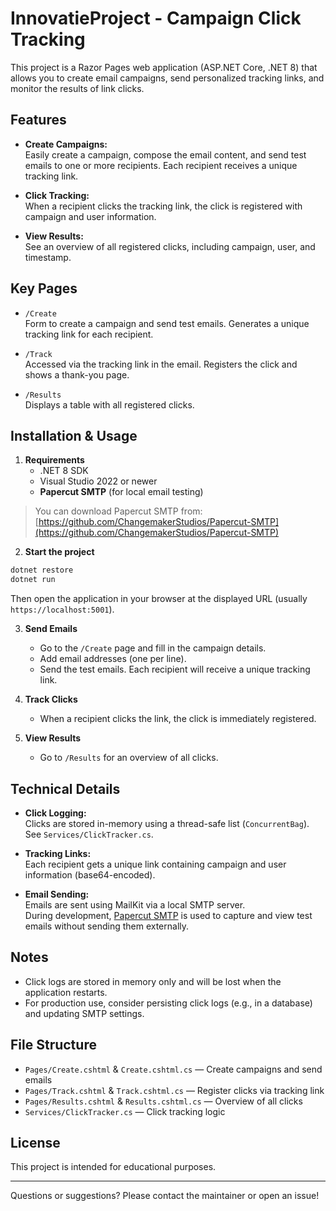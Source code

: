# InnovatieProject - Campaign Click Tracking

This project is a Razor Pages web application (ASP.NET Core, .NET 8) that allows you to create email campaigns, send personalized tracking links, and monitor the results of link clicks.

## Features

- **Create Campaigns:**  
  Easily create a campaign, compose the email content, and send test emails to one or more recipients. Each recipient receives a unique tracking link.

- **Click Tracking:**  
  When a recipient clicks the tracking link, the click is registered with campaign and user information.

- **View Results:**  
  See an overview of all registered clicks, including campaign, user, and timestamp.

## Key Pages

- `/Create`  
  Form to create a campaign and send test emails. Generates a unique tracking link for each recipient.

- `/Track`  
  Accessed via the tracking link in the email. Registers the click and shows a thank-you page.

- `/Results`  
  Displays a table with all registered clicks.

## Installation & Usage

1. **Requirements**
   - .NET 8 SDK
   - Visual Studio 2022 or newer
   - **Papercut SMTP** (for local email testing)

  > You can download Papercut SMTP from:  
  > [https://github.com/ChangemakerStudios/Papercut-SMTP](https://github.com/ChangemakerStudios/Papercut-SMTP)


2. **Start the project**
```bash
dotnet restore
dotnet run
```

Then open the application in your browser at the displayed URL (usually `https://localhost:5001`).

3. **Send Emails**
   - Go to the `/Create` page and fill in the campaign details.
   - Add email addresses (one per line).
   - Send the test emails. Each recipient will receive a unique tracking link.

4. **Track Clicks**
   - When a recipient clicks the link, the click is immediately registered.

5. **View Results**
   - Go to `/Results` for an overview of all clicks.

## Technical Details

- **Click Logging:**  
  Clicks are stored in-memory using a thread-safe list (`ConcurrentBag`). See `Services/ClickTracker.cs`.

- **Tracking Links:**  
  Each recipient gets a unique link containing campaign and user information (base64-encoded).

- **Email Sending:**  
  Emails are sent using MailKit via a local SMTP server.  
  During development, [Papercut SMTP](https://github.com/ChangemakerStudios/Papercut-SMTP) is used to capture and view test emails without sending them externally.

## Notes

- Click logs are stored in memory only and will be lost when the application restarts.
- For production use, consider persisting click logs (e.g., in a database) and updating SMTP settings.

## File Structure

- `Pages/Create.cshtml` & `Create.cshtml.cs` — Create campaigns and send emails
- `Pages/Track.cshtml` & `Track.cshtml.cs` — Register clicks via tracking link
- `Pages/Results.cshtml` & `Results.cshtml.cs` — Overview of all clicks
- `Services/ClickTracker.cs` — Click tracking logic

## License

This project is intended for educational purposes.

---

Questions or suggestions? Please contact the maintainer or open an issue!
